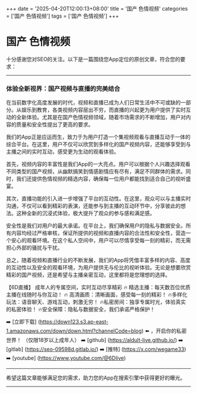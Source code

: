 +++
date = '2025-04-20T12:00:13+08:00'
title = '国产 色情视频'
categories = ['国产 色情视频']
tags = ['国产 色情视频']
+++

# 国产 色情视频

十分感谢您对SEO的关注。以下是一篇围绕您App定位的原创文章，符合您的要求：

---

### 体验全新视界：国产视频与直播的完美结合

在当前数字化高度发展的时代，视频和直播已成为人们日常生活中不可或缺的一部分。从娱乐到教育，各类视频内容层出不穷，而直播的兴起更为用户提供了实时互动的全新体验。尤其是在国产色情视频领域，随着市场需求的不断增加，用户对内容的质量和安全性提出了更高的要求。

我们的App正是应运而生，致力于为用户打造一个集视频观看与直播互动于一体的综合平台。在这里，用户不仅可以欣赏到多样化的国产视频内容，还能够享受到与主播之间的实时互动，感受更为生动的观看体验。

首先，视频内容的丰富性是我们App的一大亮点。用户可以根据个人兴趣选择观看不同类型的国产视频，从幽默搞笑到情感剧情应有尽有，满足不同群体的需求。同时，我们还提供色情视频的精选内容，确保每一位用户都能找到适合自己的视听盛宴。

其次，直播功能的引入进一步增强了平台的互动性。在这里，观众可以与主播实时沟通，不仅可以看到精彩的表演，还能参与到主播的互动环节中，分享彼此的想法。这种全新的沉浸式体验，极大提升了观众的参与感和满足感。

安全性是我们对用户的最大承诺。在平台上，我们确保用户的隐私与数据安全。所有内容均经过严格审核，保证所提供的视频和直播内容的合法性和安全性，营造一个安心的观看环境。在这个私人空间中，用户可以尽情享受每一刻的精彩，而无需担心外部的骚扰与干扰。

总之，随着视频和直播行业的不断发展，我们的App将凭借丰富多样的内容、高度的互动性以及安全的观看环境，为用户提供无与伦比的视听体验。无论是想要欣赏精彩的国产视频，还是希望与主播亲密互动，这里都将是您理想的选择。

【6D直播】
成年人的专属空间，实时互动尽享精彩
🔥 精选主播：每天数百位优质主播在线随时与你互动！
🔥 高清画质：清晰画面，感受每一刻的精彩！
🔥多样化玩法：语音聊天、游戏互动，刺激无穷！
🔥私密房间：独享专属时光，体验真实的私密体验！
🔥安全保障：隐私与数据安全，我们承诺严格保护！

➡️ [立即下载] (https://down123.s3.ap-east-1.amazonaws.com/down/down.html?channelCode=blog) ⬅️ ，开启你的私密世界！
（仅限18岁以上成年人）
➡️ [github] (https://aldult-live.github.io/)
➡️ [gitlab] (https://seo-09598d.gitlab.io/)
➡️ [推特] (https://x.com/wegame33)
➡️ [youtube] (https://www.youtube.com/@6Dlive)

--- 

希望这篇文章能够满足您的需求，助力您的App在搜索引擎中获得更好的曝光。

---
